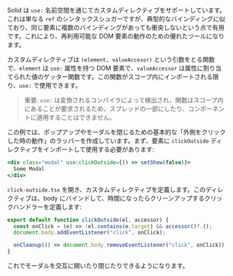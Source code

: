 Solid は `use:` 名前空間を通じてカスタムディレクティブをサポートしています。これは単なる `ref` のシンタックスシュガーですが、典型的なバインディングに似ており、同じ要素に複数のバインディングがあっても衝突しないという点で有用です。これにより、再利用可能な DOM 要素の動作のための優れたツールになります。

カスタムディレクティブは `(element, valueAccesor)` という引数をとる関数で、`element` は `use:` 属性を持つ DOM 要素で、`valueAccessor` は属性に割り当てられた値のゲッター関数です。この関数がスコープ内にインポートされる限り、`use:` で使用できます。

> 重要: `use:` は変換されるコンパイラによって検出され、関数はスコープ内にあることが要求されるため、スプレッドの一部にしたり、コンポーネントに適用することはできません。

この例では、ポップアップやモーダルを閉じるための基本的な「外側をクリックした時の動作」のラッパーを作成しています。まず、要素に `clickOutside` ディレクティブをインポートして使用する必要があります:

```jsx
<div class="modal" use:clickOutside={() => setShow(false)}>
  Some Modal
</div>
```

`click-outside.tsx` を開き、カスタムディレクティブを定義します。このディレクティブは、body にバインドして、時間になったらクリーンアップするクリックハンドラーを定義します:

```jsx
export default function clickOutside(el, accessor) {
  const onClick = (e) => !el.contains(e.target) && accessor()?.();
  document.body.addEventListener("click", onClick);

  onCleanup(() => document.body.removeEventListener("click", onClick));
}
```

これでモーダルを交互に開いたり閉じたりできるようになります。
